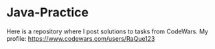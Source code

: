 # Java-Practice

Here is a repository where I post solutions to tasks from CodeWars. 
My profile: https://www.codewars.com/users/RaQue123
